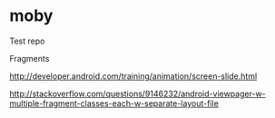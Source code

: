 moby
====
Test repo

Fragments

http://developer.android.com/training/animation/screen-slide.html

http://stackoverflow.com/questions/9146232/android-viewpager-w-multiple-fragment-classes-each-w-separate-layout-file
